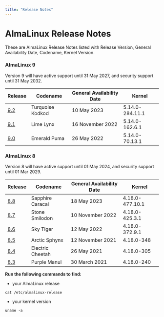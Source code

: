 ```yaml
---
title: "Release Notes"
---
```


# AlmaLinux Release Notes

These are AlmaLinux Release Notes listed with Release Version, General Availability Date, Codename, Kernel Version.

### AlmaLinux 9

Version 9 will have active support until 31 May 2027, and security support until 31 May 2032. 

| Release | Codename | General Availability Date | Kernel |
|---|---|---|---|
| [9.2](/release-notes/9.2) | Turquoise Kodkod | 10 May 2023 | 5.14.0-284.11.1 |
| [9.1](/release-notes/9.1) | Lime Lynx | 16 November 2022 | 5.14.0-162.6.1 |
| [9.0](/release-notes/9.0) | Emerald Puma | 26 May 2022 | 5.14.0-70.13.1 |

### AlmaLinux 8

Version 8 will have active support until 01 May 2024, and security support until 01 Mar 2029.

| Release | Codename | General Availability Date | Kernel |
|---|---|---|---|
| [8.8](/release-notes/8.8) | Sapphire Caracal | 18 May 2023 | 4.18.0-477.10.1 |
| [8.7](/release-notes/8.7) | Stone Smilodon | 10 November 2022 | 4.18.0-425.3.1 |
| [8.6](/release-notes/8.6) | Sky Tiger | 12 May 2022|4.18.0-372.9.1 |
| [8.5](/release-notes/8.5) | Arctic Sphynx | 12 November 2021|4.18.0-348 |
| [8.4](/release-notes/8.4) | Electric Cheetah | 26 May 2021 | 4.18.0-305 |
| [8.3](/release-notes/8.3) | Purple Manul | 30 March 2021 | 4.18.0-240 |

**Run the following commands to find:**
* your AlmaLinux release

```
cat /etc/almalinux-release
```

* your kernel version

```
uname -a
```
